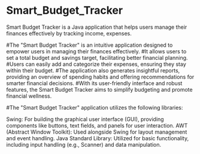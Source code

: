 # Smart_Budget_Tracker
Smart Budget Tracker is a Java application that helps users manage their finances effectively by tracking income, expenses.

#The "Smart Budget Tracker" is an intuitive application designed to empower users in managing their finances effectively. 
#It allows users to set a total budget and savings target, facilitating better financial planning. 
#Users can easily add and categorize their expenses, ensuring they stay within their budget. 
#The application also generates insightful reports, providing an overview of spending habits and offering recommendations for smarter financial decisions. 
#With its user-friendly interface and robust features, the Smart Budget Tracker aims to simplify budgeting and promote financial wellness.



#The "Smart Budget Tracker" application utilizes the following libraries:

Swing: For building the graphical user interface (GUI), providing components like buttons, text fields, and panels for user interaction.
AWT (Abstract Window Toolkit): Used alongside Swing for layout management and event handling.
Java Standard Library: Utilized for basic functionality, including input handling (e.g., Scanner) and data manipulation.
